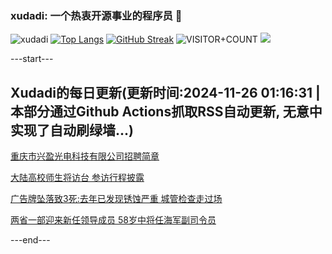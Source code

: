 ### xudadi: 一个热衷开源事业的程序员 👋

![xudadi](https://github-readme-stats-git-masterorgs-github-readme-stats-team.vercel.app/api?username=xudadi)
[![Top Langs](https://github-readme-stats.vercel.app/api/top-langs/?username=xudadi)](https://github.com/anuraghazra/github-readme-stats)
[![GitHub Streak](https://streak-stats.demolab.com?user=xudadi&locale=zh_Hans)](https://git.io/streak-stats)
![VISITOR+COUNT](https://komarev.com/ghpvc/?username=xudadi&label=VISITOR+COUNT)
![](https://raw.githubusercontent.com/xudadi/xudadi/main/assets/github-contribution-grid-snake.svg)


---start---

## Xudadi的每日更新(更新时间:2024-11-26 01:16:31 | 本部分通过Github Actions抓取RSS自动更新, 无意中实现了自动刷绿墙...)

[重庆市兴盈光电科技有限公司招聘简章](https://www.gongkaoleida.com/article/2207233)

[大陆高校师生将访台 参访行程披露](https://m.163.com/news/article/JHRBANIK0514R9OJ.html)

[广告牌坠落致3死:去年已发现锈蚀严重 城管检查走过场](https://m.163.com/news/article/JHREOU1D0514R9P4.html)

[两省一部迎来新任领导成员 58岁中将任海军副司令员](https://m.163.com/news/article/JHRES1R3055040N3.html)

---end---
